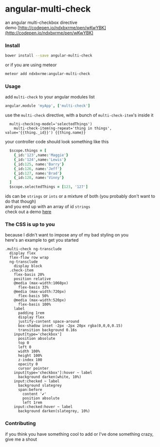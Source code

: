 # angular-multi-check 
an angular multi-checkbox directive  
demo [http://codepen.io/ndxbxrme/pen/wKwYBK](http://codepen.io/ndxbxrme/pen/wKwYBK)
### Install
```bash
bower install --save angular-multi-check
```
or if you are using meteor
```bash
meteor add ndxbxrme:angular-multi-check
```
### Usage
add `multi-check` to your angular modules list
```coffeescript
angular.module 'myApp', ['multi-check']
```
use the `multi-check` directive, with a bunch of `multi-check-item`'s inside it
```jade
  multi-check(ng-model='selectedThings')
    multi-check-item(ng-repeat='thing in things', value='{{thing._id}}') {{thing.name}}
```
your controller code should look something like this
```coffeescript
  $scope.things = [
    {_id:'123',name:'Maggie'}
    {_id:'124',name:'Lewis'}
    {_id:125, name:'Barry'}
    {_id:126, name:'Jeff'}
    {_id:127, name:'Brad'}
    {_id:128, name:'Vinny'}
  ]
  $scope.selectedThings = [123, '127']
```
ids can be `strings` or `ints` or a mixture of both (you probably don't want to do that though)  
and you end up with an array of id `strings`  
check out a demo [here](http://codepen.io/ndxbxrme/pen/wKwYBK)
### The CSS is up to you
because I didn't want to impose any of my bad styling on you  
here's an example to get you started
```stylus
.multi-check ng-transclude
  display flex
  flex-flow row wrap
  ng-transclude
    display block
  .check-item
    flex-basis 20%
    position relative
    @media (max-width:1060px)
      flex-basis 33%
    @media (max-width:720px)
      flex-basis 50%
    @media (max-width:520px)
      flex-basis 100%
    label
      padding 1rem
      display flex
      justify-content space-around
      box-shadow inset -2px -2px 20px rgba(0,0,0,0.15)
      transition background 0.16s
    input[type='checkbox']
      position absolute
      top 0
      left 0
      width 100%
      height 100%
      z-index 100
      opacity 0
      cursor pointer
    input[type='checkbox']:hover ~ label
      background darken(white, 10%)
    input:checked ~ label
      background slategrey
      span:before
        content '✔'
        position absolute
        left 1rem
    input:checked:hover ~ label
      background darken(slategrey, 10%)
```
### Contributing
if you think you have something cool to add or I've done something crazy, give me a shout
